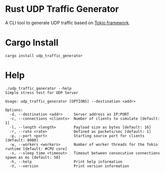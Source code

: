 # Rust UDP Traffic Generator

A CLI tool to generate UDP traffic based on [Tokio framework](https://https://tokio.rs).

# Cargo Install

```
cargo install udp_traffic_generator
```

# Help

```
./udp_traffic_generator --help
Simple stress test for UDP Server

Usage: udp_traffic_generator [OPTIONS] --destination <addr>

Options:
  -d, --destination <addr>     Server address as IP:PORT
  -c, --connections <clients>  Number of clients to simulate [default: 1]
  -l, --length <length>        Payload size as bytes [default: 16]
  -r, --rate <rate>            Defined as packets/sec [default: 1]
  -p, --port <port>            Starting source port for clients [default: 8000]
  -w, --workers <workers>      Number of worker threads for the Tokio runtime [default: #CPU core]
  -s, --sleep time <timeout>   Timeout between consecutive connections spawn as ms [default: 50]
  -h, --help                   Print help information
  -V, --version                Print version information